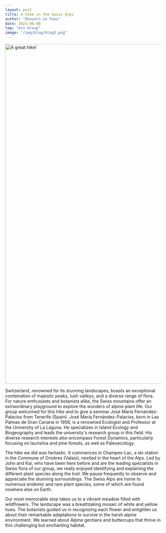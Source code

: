 ```yaml
---
layout: post
title: A hike in the Swiss Alps
author: "Ehouarn Le Faou"
date: 2023-06-08
tag: "mix Group"
image: "/img/blog/blog5.png"
---
```


<img src="/img/blog/blog5.1.jpg" alt="A great hike!" style="width:1100px;"/>

Switzerland, renowned for its stunning landscapes, boasts an exceptional combination of majestic peaks, lush valleys, and a diverse range of flora. For nature enthusiasts and botanists alike, the Swiss mountains offer an extraordinary playground to explore the wonders of alpine plant life. Our group welcomed for this hike and to give a seminar José María Fernández-Palacios from Tenerife (Spain). José María Fernández-Palacios, born in Las Palmas de Gran Canaria in 1958, is a renowned Ecologist and Professor at the University of La Laguna. He specializes in Island Ecology and Biogeography and leads the university's research group in this field. His diverse research interests also encompass Forest Dynamics, particularly focusing on laurisilva and pine forests, as well as Paleoecology.

The hike we did was fantastic. It commences in Champex-Lac, a ski station in the Commune of Orsières (Valais), nestled in the heart of the Alps. Led by John and Kai, who have been here before and are the leading specialists in Swiss flora of our group, we really enjoyed identifying and explaining the different plant species along the trail. We pause frequently to observe and appreciate the stunning surroundings. The Swiss Alps are home to numerous endemic and rare plant species, some of which are found nowhere else on Earth.

Our most memorable stop takes us to a vibrant meadow filled with wildflowers. The landscape was a breathtaking mosaic of white and yellow hues. The botanists guided us in recognizing each flower and enlighten us about their remarkable adaptations to survive in the harsh alpine environment. We learned about Alpine gentians and buttercups that thrive in this challenging but enchanting habitat.


